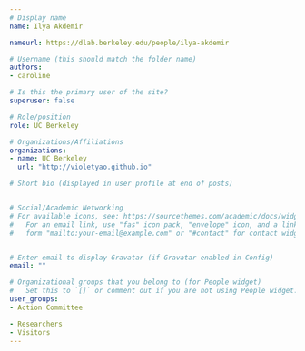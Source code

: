 ```yaml
---
# Display name
name: Ilya Akdemir

nameurl: https://dlab.berkeley.edu/people/ilya-akdemir

# Username (this should match the folder name)
authors:
- caroline

# Is this the primary user of the site?
superuser: false

# Role/position
role: UC Berkeley

# Organizations/Affiliations
organizations:
- name: UC Berkeley
  url: "http://violetyao.github.io"

# Short bio (displayed in user profile at end of posts)


# Social/Academic Networking
# For available icons, see: https://sourcethemes.com/academic/docs/widgets/#icons
#   For an email link, use "fas" icon pack, "envelope" icon, and a link in the
#   form "mailto:your-email@example.com" or "#contact" for contact widget.


# Enter email to display Gravatar (if Gravatar enabled in Config)
email: ""

# Organizational groups that you belong to (for People widget)
#   Set this to `[]` or comment out if you are not using People widget.  
user_groups:
- Action Committee

- Researchers
- Visitors
---
```


